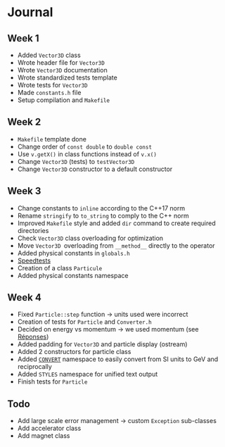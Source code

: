 # Journal

## Week 1

- Added `Vector3D` class
- Wrote header file for `Vector3D`
- Wrote `Vector3D` documentation
- Wrote standardized tests template
- Wrote tests for `Vector3D`
- Made `constants.h` file
- Setup compilation and `Makefile`

## Week 2

- `Makefile` template done
- Change order of `const double` to `double const`
- Use `v.getX()` in class functions instead of `v.x()`
- Change `Vector3D` (tests) to `testVector3D`
- Change `Vector3D` constructor to a default constructor

## Week 3

- Change constants to `inline` according to the C++17 norm
- Rename `stringify` to `to_string` to comply to the C++ norm
- Improved `Makefile` style and added `dir` command to create required directories
- Check `Vector3D` class overloading for optimization
- Move `Vector3D `overloading from `__method__` directly to the operator
- Added physical constants in `globals.h`
- [Speedtests](#speedtests)
- Creation of a class `Particule`
- Added physical constants namespace

## Week 4

- Fixed `Particle::step` function -> units used were incorrect
- Creation of tests for `Particle` and `Converter.h`
- Decided on energy vs momentum -> we used momentum (see [Réponses](#semaine-3))
- Added padding for `Vector3D` and particle display (ostream)
- Added 2 constructors for particle class
- Added [`CONVERT`](#convert.h) namespace to easily convert from SI units to GeV and reciprocally
- Added `STYLES` namespace for unified text output
- Finish tests for `Particle`

## Todo

- Add large scale error management -> custom `Exception` sub-classes
- Add accelerator class
- Add magnet class
